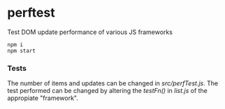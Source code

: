 # perftest
Test DOM update performance of various JS frameworks

```
npm i
npm start
```

### Tests
The number of items and updates can be changed in *src/perfTest.js*.
The test performed can be changed by altering the *testFn()* in *list.js* of the appropiate "framework".
